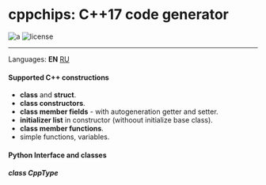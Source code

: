 # cppchips: C++17 code generator

![a](https://img.shields.io/github/commit-activity/y/eSkry/cppchips?style=flat-square) ![license](https://img.shields.io/github/license/eSkry/cppchips?style=flat-square)

--------------------------------------

Languages: **EN** [RU](docs/README.ru.md)

#### Supported C++ constructions
- **class** and **struct**.
- **class constructors**.
- **class member fields** - with autogeneration getter and setter.
- **initializer list** in constructor (withoout initialize base class).
- **class member functions**.
- simple functions, variables.


#### Python Interface and classes

##### class CppType
